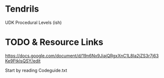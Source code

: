 Tendrils
========
UDK Procedural Levels (ish)

# TODO & Resource Links
https://docs.google.com/document/d/19n6Nx9JiajQRgxXnC1L8Ia2jZS3r7j63Ke9FtklsQSY/edit

Start by reading Codeguide.txt
